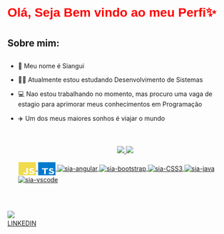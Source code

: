 ### <H1> <font color="red" face="sans-serif"> Olá, Seja Bem vindo ao meu Perfi✨ </font> <H1>
  
### <H2> Sobre mim: <H2>

  
- 👩 Meu nome é Siangui
- 🧑‍💻 Atualmente estou estudando Desenvolvimento de Sistemas
- 💻 Nao estou trabalhando no momento, mas procuro uma vaga de estagio para aprimorar meus conhecimentos em Programação
- ✈️ Um dos meus maiores sonhos é viajar o mundo

  <br>
  <br>
  <div align="center">
  <a href="https://github.com/sianguii">
   <img height="180em" src="https://github-readme-stats.vercel.app/api?username=sianguii&show_icons=true&theme=midnight-purple&include_all_commits=true&count_private=true"/>
  <img height="180em" src="https://github-readme-stats.vercel.app/api/top-langs/?username=sianguii&layout=compact&langs_count=7&theme=dracula"/>
    </div>
    
  <div style="display: inline_block"><br>
  <img align="center" alt="sia-Js" height="30" width="40" src="https://raw.githubusercontent.com/devicons/devicon/master/icons/javascript/javascript-plain.svg">
  <img align="center" alt="sia-Ts" height="30" width="40" src="https://raw.githubusercontent.com/devicons/devicon/master/icons/typescript/typescript-plain.svg">
  <img align="center" alt="sia-angular" height="30" width="40"  src="https://cdn.jsdelivr.net/gh/devicons/devicon/icons/angularjs/angularjs-original.svg">
  <img align="center" alt="sia-bootstrap" height="30" width="40" src="https://cdn.jsdelivr.net/gh/devicons/devicon/icons/bootstrap/bootstrap-original.svg">
  <img align="center" alt="sia-CSS3" height="30" width="40" src="https://cdn.jsdelivr.net/gh/devicons/devicon/icons/css3/css3-original.svg">
  <img align="center" alt="sia-java" height="30" width="40" src="https://cdn.jsdelivr.net/gh/devicons/devicon/icons/java/java-original.svg">
  <img align="center" alt="sia-vscode" height="30" width="40" src="https://cdn.jsdelivr.net/gh/devicons/devicon/icons/vscode/vscode-original.svg">
 
 <br>
 <br>
    
  <p>  
  <div> 
  <a href="https://www.linkedin.com/in/siangui-de-souza-aa3b93213" target="_blank"> <img src="https://th.bing.com/th/id/R.67905c5eee7c600d2faa0676a9451bb1?rik=PRgkATJTRET5YQ&pid=ImgRaw&r=0" target="_blank" height="70px" widht="70px"> <br> LINKEDIN </a>
 </a>
  </div>
 
